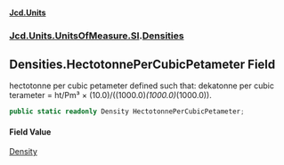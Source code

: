 #### [Jcd.Units](index.md 'index')

### [Jcd.Units.UnitsOfMeasure.SI](Jcd.Units.UnitsOfMeasure.SI.md 'Jcd.Units.UnitsOfMeasure.SI').[Densities](Densities.md 'Jcd.Units.UnitsOfMeasure.SI.Densities')

## Densities.HectotonnePerCubicPetameter Field

hectotonne per cubic petameter defined such that: dekatonne per cubic terameter = ht/Pm³ ×
(10.0)/((1000.0)*(1000.0)*(1000.0)).

```csharp
public static readonly Density HectotonnePerCubicPetameter;
```

#### Field Value

[Density](Density.md 'Jcd.Units.UnitTypes.Density')